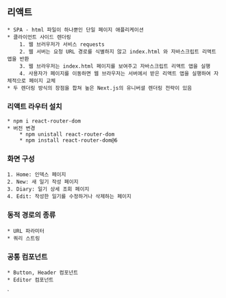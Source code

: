## 리액트
    * SPA - html 파일이 하나뿐인 단일 페이지 애플리케이션
    * 클라이언트 사이드 렌더링
        1. 웹 브러우저가 서비스 requests
        2. 웹 서버는 요청 URL 경로를 식별하지 않고 index.html 와 자바스크립트 리액트 앱을 반환
        3. 웹 브라우저는 index.html 페이지를 보여주고 자바스크립트 리액트 앱을 실행
        4. 사용자가 페이지를 이동하면 웹 브라우저는 서버에서 받은 리액트 앱을 실행하여 자체적으로 페이지 교체
    * 두 렌더링 방식의 장점을 합쳐 높은 Next.js의 유니버셜 렌더링 전략이 있음 

### 리액트 라우터 설치
    * npm i react-router-dom 
    * 버전 변경
        * npm unistall react-router-dom
        * npm install react-router-dom@6

### 화면 구성
    1. Home: 인덱스 페이지
    2. New: 새 일기 작성 페이지
    3. Diary: 일기 상세 조회 페이지
    4. Edit: 작성한 일기를 수정하거나 삭제하는 페이지

### 동적 경로의 종류
    * URL 파라미터
    * 쿼리 스트링

### 공통 컴포넌트 
    * Button, Header 컴포넌트
    * Editor 컴포넌트

`
